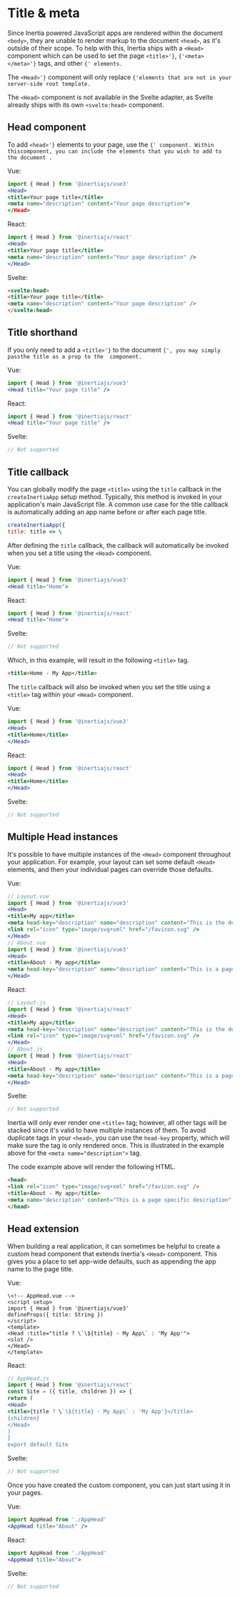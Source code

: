 # Title &amp; meta

Since Inertia powered JavaScript apps are rendered within the document `<body>`, they are unable to render markup to the document `<head>`, as it's outside of their scope. To help with this, Inertia ships with a `<Head>` component which can be used to set the page `<title>'}`, `{'<meta></meta>'}` tags, and other `{' elements.`

The `<Head>'}` component will only replace `{'elements that are not in your server-side root template.`

The `<Head>` component is not available in the Svelte adapter, as Svelte already ships with its own `<svelte:head>` component.

## Head component

To add `<head>'}` elements to your page, use the `{' component. Within thiscomponent, you can include the elements that you wish to add to the document `<head>`.`

Vue:

```jsx
import { Head } from '@inertiajs/vue3'
<Head>
<title>Your page title</title>
<meta name="description" content="Your page description">
</Head>
```

React:

```jsx
import { Head } from '@inertiajs/react'
<Head>
<title>Your page title</title>
<meta name="description" content="Your page description" />
</Head>
```

Svelte:

```html
<svelte:head>
<title>Your page title</title>
<meta name="description" content="Your page description" />
</svelte:head>
```

## Title shorthand

If you only need to add a `<title>'}` to the document `{', you may simply passthe title as a prop to the `<Head>` component.`

Vue:

```jsx
import { Head } from '@inertiajs/vue3'
<Head title="Your page title" />
```

React:

```jsx
import { Head } from '@inertiajs/react'
<Head title="Your page title" />
```

Svelte:

```js
// Not supported
```

## Title callback

You can globally modify the page `<title>` using the `title` callback in the `createInertiaApp` setup method. Typically, this method is invoked in your application's main JavaScript file. A common use case for the title callback is automatically adding an app name before or after each page title.

```js
createInertiaApp({
title: title => \
```

After defining the `title` callback, the callback will automatically be invoked when you set a title using the `<Head>` component.

Vue:

```jsx
import { Head } from '@inertiajs/vue3'
<Head title="Home">
```

React:

```jsx
import { Head } from '@inertiajs/react'
<Head title="Home">
```

Svelte:

```js
// Not supported
```

Which, in this example, will result in the following `<title>` tag.

```html
<title>Home - My App</title>
```

The `title` callback will also be invoked when you set the title using a `<title>` tag within your `<Head>` component.

Vue:

```jsx
import { Head } from '@inertiajs/vue3'
<Head>
<title>Home</title>
</Head>
```

React:

```jsx
import { Head } from '@inertiajs/react'
<Head>
<title>Home</title>
</Head>
```

Svelte:

```js
// Not supported
```

## Multiple Head instances

It's possible to have multiple instances of the `<Head>` component throughout your application. For example, your layout can set some default `<Head>` elements, and then your individual pages can override those defaults.

Vue:

```jsx
// Layout.vue
import { Head } from '@inertiajs/vue3'
<Head>
<title>My app</title>
<meta head-key="description" name="description" content="This is the default description" />
<link rel="icon" type="image/svg+xml" href="/favicon.svg" />
</Head>
// About.vue
import { Head } from '@inertiajs/vue3'
<Head>
<title>About - My app</title>
<meta head-key="description" name="description" content="This is a page specific description" />
</Head>
```

React:

```jsx
// Layout.js
import { Head } from '@inertiajs/react'
<Head>
<title>My app</title>
<meta head-key="description" name="description" content="This is the default description" />
<link rel="icon" type="image/svg+xml" href="/favicon.svg" />
</Head>
// About.js
import { Head } from '@inertiajs/react'
<Head>
<title>About - My app</title>
<meta head-key="description" name="description" content="This is a page specific description" />
</Head>
```

Svelte:

```js
// Not supported
```

Inertia will only ever render one `<title>` tag; however, all other tags will be stacked since it's valid to have multiple instances of them. To avoid duplicate tags in your `<head>`, you can use the `head-key` property, which will make sure the tag is only rendered once. This is illustrated in the example above for the `<meta name="description">` tag.

The code example above will render the following HTML.

```html
<head>
<link rel="icon" type="image/svg+xml" href="/favicon.svg" />
<title>About - My app</title>
<meta name="description" content="This is a page specific description" />
</head>
```

## Head extension

When building a real application, it can sometimes be helpful to create a custom head component that extends Inertia's `<Head>` component. This gives you a place to set app-wide defaults, such as appending the app name to the page title.

Vue:

```markup
\<!-- AppHead.vue -->
<script setup>
import { Head } from '@inertiajs/vue3'
defineProps({ title: String })
</script>
<template>
<Head :title="title ? \`\${title} - My App\` : 'My App'">
<slot />
</Head>
</template>
```

React:

```jsx
// AppHead.js
import { Head } from '@inertiajs/react'
const Site = ({ title, children }) => {
return (
<Head>
<title>{title ? \`\${title} - My App\` : 'My App'}</title>
{children}
</Head>
)
}
export default Site
```

Svelte:

```js
// Not supported
```

Once you have created the custom component, you can just start using it in your pages.

Vue:

```jsx
import AppHead from './AppHead'
<AppHead title="About" />
```

React:

```jsx
import AppHead from './AppHead'
<AppHead title="About">
```

Svelte:

```js
// Not supported
```